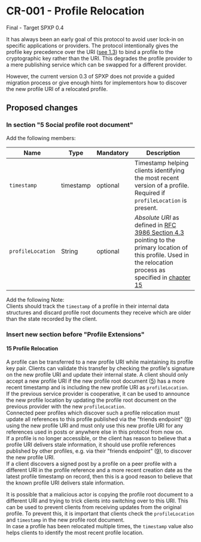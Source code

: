 # CR-001 - Profile Relocation
Final - Target SPXP 0.4

It has always been an early goal of this protocol to avoid user lock-in on specific applications or providers. The
protocol intentionally gives the profile key precedence over the URI
([see 1.3](https://github.com/spxp/spxp-specs/blob/v0.3/SPXP-Spec.md#13-unique-profile-identification)) to bind a
profile to the cryptographic key rather than the URI. This degrades the profile provider to a mere publishing service
which can be swapped for a different provider.

However, the current version 0.3 of SPXP does not provide a guided migration process or give enough hints for
implementors how to discover the new profile URI of a relocated profile.

## Proposed changes

### In section "5 Social profile root document"
Add the following members:

| Name | Type | Mandatory | Description |
|---|---|---|---|
| `timestamp` | timestamp | optional | Timestamp helping clients identifying the most recent version of a profile. Required if `profileLocation` is present. |
| `profileLocation` | String | optional | _Absolute URI_ as defined in [RFC 3986 Section 4.3](https://tools.ietf.org/html/rfc3986#section-4.3) pointing to the primary location of this profile. Used in the relocation process as specified in [chapter 15](#15-profile-relocation) |

Add the following Note:  
Clients should track the `timestamp` of a profile in their internal data structures and discard profile root documents
they receive which are older than the state recorded by the client.

### Insert new section before "Profile Extensions"

#### 15 Profile Relocation
A profile can be transferred to a new profile URI while maintaining its profile key pair. Clients can validate this
transfer by checking the profile's signature on the new profile URI and update their internal state. A client should
only accept a new profile URI if the new profile root document ([5](#5-social-profile-root-document)) has a more recent
timestamp and is including the new profile URI as `profileLocation`.  
If the previous service provider is cooperative, it can be used to announce the new profile location by updating the
profile root document on the previous provider with the new `profileLocation`.  
Connected peer profiles which discover such a profile relocation must update all references to this profile published
via the "friends endpoint" ([9](../SPXP-Spec.md#9-friends-endpoint)) using the new profile URI and must only use this
new profile URI for any references used in posts or anywhere else in this protocol from now on.  
If a profile is no longer accessible, or the client has reason to believe that a profile URI delivers stale information,
it should use profile references published by other profiles, e.g. via their "friends endpoint"
([9](../SPXP-Spec.md#9-friends-endpoint)), to discover the new profile URI.  
If a client discovers a signed post by a profile on a peer profile with a different URI in the profile reference and a
more recent creation date as the latest profile timestamp on record, then this is a good reason to believe that the
known profile URI delivers stale information.

It is possible that a malicious actor is copying the profile root document to a different URI and trying to trick
clients into switching over to this URI. This can be used to prevent clients from receiving updates from the original
profile. To prevent this, it is important that clients check the `profileLocation` and `timestamp` in the new profile
root document.  
In case a profile has been relocated multiple times, the `timestamp` value also helps clients to identify the most
recent profile location.  
